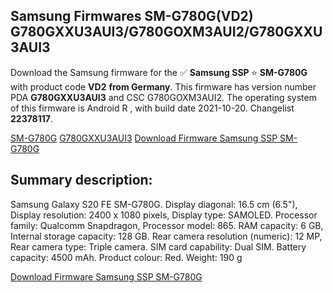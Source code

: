 <h2>Samsung Firmwares SM-G780G(VD2) G780GXXU3AUI3/G780GOXM3AUI2/G780GXXU3AUI3</h2>
Download the Samsung firmware for the ✅ <strong>Samsung SSP </strong> ⭐ <strong>SM-G780G</strong> with product code <strong>VD2</strong> <strong> from Germany</strong>. This firmware has version number PDA <strong>G780GXXU3AUI3</strong> and CSC G780GOXM3AUI2. The operating system of this firmware is Android R , with build date 2021-10-20. Changelist <strong>22378117</strong>.


[SM-G780G](https://samfirm.shop/samsung/model/SM-G780G)
[G780GXXU3AUI3](https://samfirm.shop/samsung/pda/G780GXXU3AUI3)
[Download Firmware Samsung SSP SM-G780G](https://samfirm.shop/samsung/firmware/467203)
<h2>Summary description:</h2>
<p>Samsung Galaxy S20 FE SM-G780G. Display diagonal: 16.5 cm (6.5"), Display resolution: 2400 x 1080 pixels, Display type: SAMOLED. Processor family: Qualcomm Snapdragon, Processor model: 865. RAM capacity: 6 GB, Internal storage capacity: 128 GB. Rear camera resolution (numeric): 12 MP, Rear camera type: Triple camera. SIM card capability: Dual SIM. Battery capacity: 4500 mAh. Product colour: Red. Weight: 190 g</p>


[Download Firmware Samsung SSP SM-G780G](https://samfirm.shop/samsung/firmware/467203)
